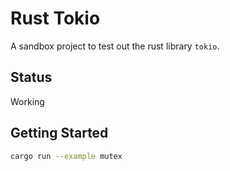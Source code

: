 # Rust Tokio

A sandbox project to test out the rust library `tokio`.

## Status

Working

## Getting Started

```bash
cargo run --example mutex
```
